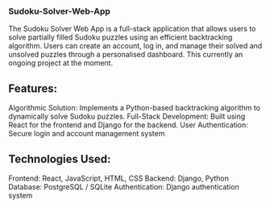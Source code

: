 ### Sudoku-Solver-Web-App
The Sudoku Solver Web App is a full-stack application that allows users to solve partially filled Sudoku puzzles using an efficient backtracking algorithm. Users can create an account, log in, and manage their solved and unsolved puzzles through a personalised dashboard. This currently an ongoing project at the moment.

## Features:

Algorithmic Solution: Implements a Python-based backtracking algorithm to dynamically solve Sudoku puzzles.
Full-Stack Development: Built using React for the frontend and Django for the backend.
User Authentication: Secure login and account management system

## Technologies Used:

Frontend: React, JavaScript, HTML, CSS
Backend: Django, Python
Database: PostgreSQL / SQLite
Authentication: Django authentication system
